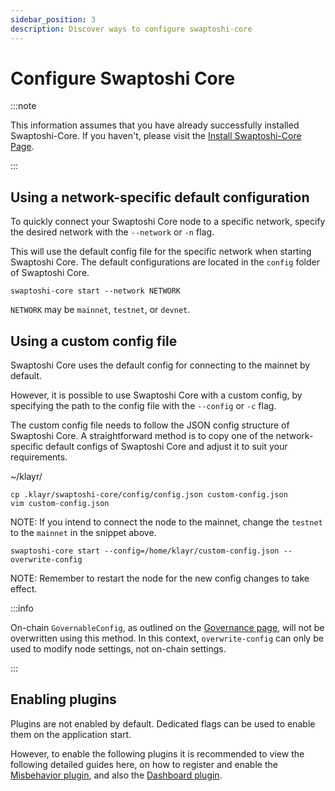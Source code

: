 ```yaml
---
sidebar_position: 3
description: Discover ways to configure swaptoshi-core
---
```


# Configure Swaptoshi Core

:::note

This information assumes that you have already successfully installed Swaptoshi-Core. If you haven't, please visit the [Install Swaptoshi-Core Page](./install.mdx).

:::

## Using a network-specific default configuration

To quickly connect your Swaptoshi Core node to a specific network, specify the desired network with the `--network` or `-n` flag.

This will use the default config file for the specific network when starting Swaptoshi Core.
The default configurations are located in the `config` folder of Swaptoshi Core.

```
swaptoshi-core start --network NETWORK
```

`NETWORK` may be `mainnet`, `testnet`, or `devnet`.

## Using a custom config file

Swaptoshi Core uses the default config for connecting to the mainnet by default.

However, it is possible to use Swaptoshi Core with a custom config, by specifying the path to the config file with the `--config` or `-c` flag.

The custom config file needs to follow the JSON config structure of Swaptoshi Core.
A straightforward method is to copy one of the network-specific default configs of Swaptoshi Core and adjust it to suit your requirements.

~/klayr/

```
cp .klayr/swaptoshi-core/config/config.json custom-config.json
vim custom-config.json
```

NOTE: If you intend to connect the node to the mainnet, change the `testnet` to the `mainnet` in the snippet above.

```
swaptoshi-core start --config=/home/klayr/custom-config.json --overwrite-config
```

NOTE: Remember to restart the node for the new config changes to take effect.

:::info

On-chain `GovernableConfig`, as outlined on the [Governance page](../introduction/governance), will not be overwritten using this method. In this context, `overwrite-config` can only be used to modify node settings, not on-chain settings.

:::

## Enabling plugins

Plugins are not enabled by default. Dedicated flags can be used to enable them on the application start.

However, to enable the following plugins it is recommended to view the following detailed guides here, on how to register and enable the [Misbehavior plugin](https://klayr.xyz/documentation/run-blockchain/enabling-misbehavior-report.html), and also the [Dashboard plugin](https://klayr.xyz/documentation/build-blockchain/using-dashboard.html).
